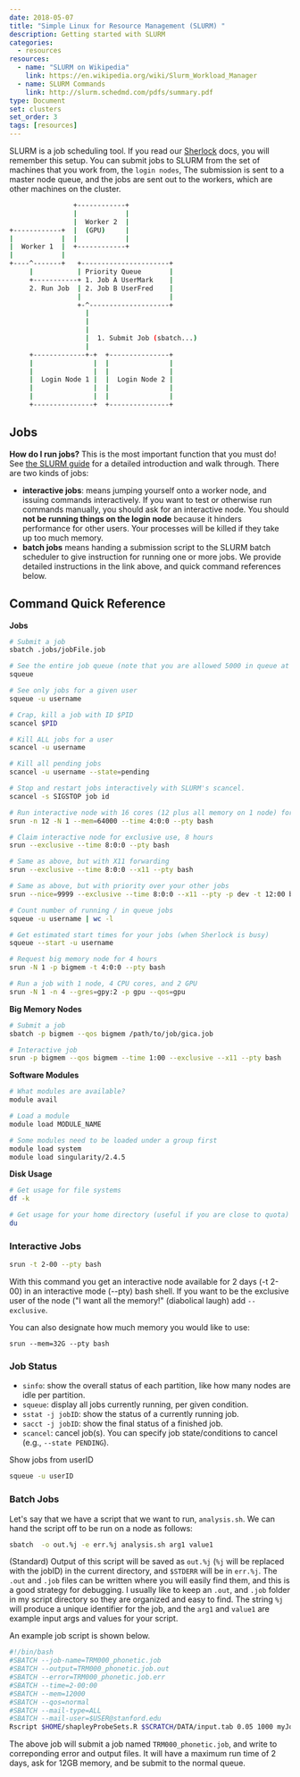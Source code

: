 ```yaml
---
date: 2018-05-07
title: "Simple Linux for Resource Management (SLURM) "
description: Getting started with SLURM
categories:
  - resources
resources:
  - name: "SLURM on Wikipedia"
    link: https://en.wikipedia.org/wiki/Slurm_Workload_Manager
  - name: SLURM Commands
    link: http://slurm.schedmd.com/pdfs/summary.pdf
type: Document
set: clusters
set_order: 3
tags: [resources]
---
```


SLURM is a job scheduling tool. If you read our <a href="{{ site.baseurl }}/sherlock">Sherlock</a>
docs, you will remember this setup. You can submit jobs to SLURM from the set of machines that you work from, the `login nodes`,
The submission is sent to a master node queue, and the jobs are sent out to the workers, which are other machines on the cluster.

```bash
                +------------+
                |            |
                |  Worker 2  |
+------------+  |  (GPU)     |
|            |  |            |
|  Worker 1  |  +------------+
|            |
+----^-------+   +----------------------+
     |           | Priority Queue       |
     +-----------+ 1. Job A UserMark    |
     2. Run Job  | 2. Job B UserFred    |
                 |                      |
                 +-^--------------------+
                   |
                   |
                   |
                   |  1. Submit Job (sbatch...)
                   |
     +-------------+-+  +---------------+
     |               |  |               |
     |               |  |               |
     |  Login Node 1 |  |  Login Node 2 |
     |               |  |               |
     |               |  |               |
     +---------------+  +---------------+
```

## Jobs

**How do I run jobs?**
This is the most important function that you must do! See [the SLURM guide](/lessons/slurm) for a detailed introduction
and walk through. There are two kinds of jobs:

 - **interactive jobs**: means jumping yourself onto a worker node, and issuing commands interactively. If you want to test or otherwise run commands manually, you should ask for an interactive node. You should **not be running things on the login node** because it hinders performance for other users. Your processes will be killed if they take up too much memory.
 - **batch jobs** means handing a submission script to the SLURM batch scheduler to give instruction for running one or more jobs. We provide detailed instructions in the link above, and quick command references below.


## Command Quick Reference

**Jobs**

```bash
# Submit a job
sbatch .jobs/jobFile.job

# See the entire job queue (note that you are allowed 5000 in queue at once)
squeue

# See only jobs for a given user
squeue -u username

# Crap, kill a job with ID $PID
scancel $PID

# Kill ALL jobs for a user
scancel -u username

# Kill all pending jobs
scancel -u username --state=pending

# Stop and restart jobs interactively with SLURM's scancel.
scancel -s SIGSTOP job id

# Run interactive node with 16 cores (12 plus all memory on 1 node) for 4 hours:
srun -n 12 -N 1 --mem=64000 --time 4:0:0 --pty bash

# Claim interactive node for exclusive use, 8 hours
srun --exclusive --time 8:0:0 --pty bash

# Same as above, but with X11 forwarding
srun --exclusive --time 8:0:0 --x11 --pty bash

# Same as above, but with priority over your other jobs
srun --nice=9999 --exclusive --time 8:0:0 --x11 --pty -p dev -t 12:00 bash

# Count number of running / in queue jobs
squeue -u username | wc -l

# Get estimated start times for your jobs (when Sherlock is busy)
squeue --start -u username

# Request big memory node for 4 hours
srun -N 1 -p bigmem -t 4:0:0 --pty bash

# Run a job with 1 node, 4 CPU cores, and 2 GPU
srun -N 1 -n 4 --gres=gpy:2 -p gpu --qos=gpu
```

**Big Memory Nodes**

```bash
# Submit a job
sbatch -p bigmem --qos bigmem /path/to/job/gica.job

# Interactive job
srun -p bigmem --qos bigmem --time 1:00 --exclusive --x11 --pty bash
```

**Software Modules**

```bash
# What modules are available?
module avail

# Load a module
module load MODULE_NAME

# Some modules need to be loaded under a group first
module load system
module load singularity/2.4.5
```

**Disk Usage**

```bash
# Get usage for file systems
df -k

# Get usage for your home directory (useful if you are close to quota)
du
```

### Interactive Jobs

```bash
srun -t 2-00 --pty bash
```

With this command you get an interactive node available for 2 days (-t 2-00) in an interactive mode (--pty) 
bash shell. If you want to be the exclusive user of the node ("I want all the memory!" (diabolical laugh) add `--exclusive`.

You can also designate how much memory you would like to use:

```
srun --mem=32G --pty bash
```

### Job Status

- `sinfo`: show the overall status of each partition, like how many nodes are idle per partition.
- `squeue`: display all jobs currently running, per given condition.
- `sstat -j jobID`: show the status of a currently running job.
- `sacct -j jobID`: show the final status of a finished job.
- `scancel`: cancel job(s). You can specify job state/conditions to cancel (e.g., `--state PENDING`).

Show jobs from userID
```bash
squeue -u userID
```

### Batch Jobs
Let's say that we have a script that we want to run, `analysis.sh`. We can hand the
script off to be run on a node as follows:

```bash
sbatch  -o out.%j -e err.%j analysis.sh arg1 value1
```

(Standard) Output of this script will be saved as `out.%j` (`%j` will be replaced with the jobID) 
in the current directory, and `$STDERR` will be in `err.%j`.
The `.out` and `.job` files can be written where you will easily find them, and this is a good
strategy for debugging. I usually like to keep an `.out`, and `.job` folder in my script directory
so they are organized and easy to find. The string `%j` will produce a unique identifier for the job, and the
`arg1` and `value1` are example input args and values for your script.

An example job script is shown below.

```bash
#!/bin/bash
#SBATCH --job-name=TRM000_phonetic.job
#SBATCH --output=TRM000_phonetic.job.out
#SBATCH --error=TRM000_phonetic.job.err
#SBATCH --time=2-00:00
#SBATCH --mem=12000
#SBATCH --qos=normal
#SBATCH --mail-type=ALL
#SBATCH --mail-user=$USER@stanford.edu
Rscript $HOME/shapleyProbeSets.R $SCRATCH/DATA/input.tab 0.05 1000 myJob.R
```

The above job will submit a job named `TRM000_phonetic.job`, and write to correponding error and output files. It will
have a maximum run time of 2 days, ask for 12GB memory, and be submit to the normal queue.

